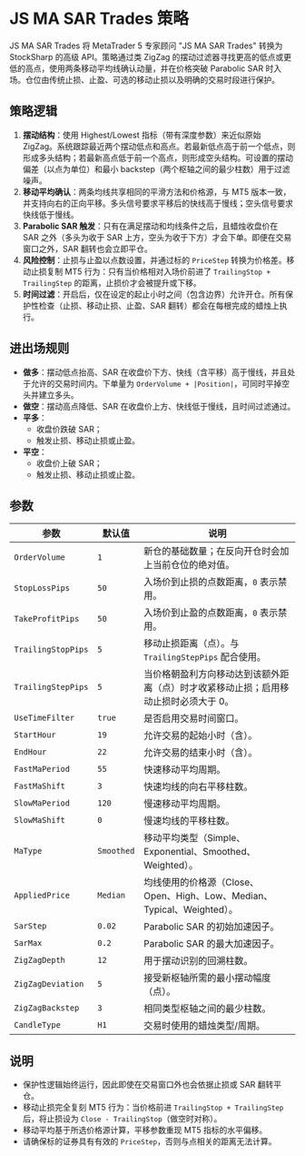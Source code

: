 # JS MA SAR Trades 策略

JS MA SAR Trades 将 MetaTrader 5 专家顾问 "JS MA SAR Trades" 转换为 StockSharp 的高级 API。策略通过类 ZigZag 的摆动过滤器寻找更高的低点或更低的高点，使用两条移动平均线确认动量，并在价格突破 Parabolic SAR 时入场。仓位由传统止损、止盈、可选的移动止损以及明确的交易时段进行保护。

## 策略逻辑

1. **摆动结构**：使用 Highest/Lowest 指标（带有深度参数）来近似原始 ZigZag。系统跟踪最近两个摆动低点和高点。若最新低点高于前一个低点，则形成多头结构；若最新高点低于前一个高点，则形成空头结构。可设置的摆动偏差（以点为单位）和最小 backstep（两个枢轴之间的最少柱数）用于过滤噪声。
2. **移动平均确认**：两条均线共享相同的平滑方法和价格源，与 MT5 版本一致，并支持向右的正向平移。多头信号要求平移后的快线高于慢线；空头信号要求快线低于慢线。
3. **Parabolic SAR 触发**：只有在满足摆动和均线条件之后，且蜡烛收盘价在 SAR 之外（多头为收于 SAR 上方，空头为收于下方）才会下单。即便在交易窗口之外，SAR 翻转也会立即平仓。
4. **风险控制**：止损与止盈以点数设置，并通过标的 `PriceStep` 转换为价格差。移动止损复制 MT5 行为：只有当价格相对入场价前进了 `TrailingStop + TrailingStep` 的距离，止损价才会被提升或下移。
5. **时间过滤**：开启后，仅在设定的起止小时之间（包含边界）允许开仓。所有保护性检查（止损、移动止损、止盈、SAR 翻转）都会在每根完成的蜡烛上执行。

## 进出场规则

- **做多**：摆动低点抬高、SAR 在收盘价下方、快线（含平移）高于慢线，并且处于允许的交易时间内。下单量为 `OrderVolume + |Position|`，可同时平掉空头并建立多头。
- **做空**：摆动高点降低、SAR 在收盘价上方、快线低于慢线，且时间过滤通过。
- **平多**：
  - 收盘价跌破 SAR；
  - 触发止损、移动止损或止盈。
- **平空**：
  - 收盘价上破 SAR；
  - 触发止损、移动止损或止盈。

## 参数

| 参数 | 默认值 | 说明 |
|------|--------|------|
| `OrderVolume` | `1` | 新仓的基础数量；在反向开仓时会加上当前仓位的绝对值。 |
| `StopLossPips` | `50` | 入场价到止损的点数距离，`0` 表示禁用。 |
| `TakeProfitPips` | `50` | 入场价到止盈的点数距离，`0` 表示禁用。 |
| `TrailingStopPips` | `5` | 移动止损距离（点）。与 `TrailingStepPips` 配合使用。 |
| `TrailingStepPips` | `5` | 当价格朝盈利方向移动达到该额外距离（点）时才收紧移动止损；启用移动止损时必须大于 0。 |
| `UseTimeFilter` | `true` | 是否启用交易时间窗口。 |
| `StartHour` | `19` | 允许交易的起始小时（含）。 |
| `EndHour` | `22` | 允许交易的结束小时（含）。 |
| `FastMaPeriod` | `55` | 快速移动平均周期。 |
| `FastMaShift` | `3` | 快速均线的向右平移柱数。 |
| `SlowMaPeriod` | `120` | 慢速移动平均周期。 |
| `SlowMaShift` | `0` | 慢速均线的平移柱数。 |
| `MaType` | `Smoothed` | 移动平均类型（Simple、Exponential、Smoothed、Weighted）。 |
| `AppliedPrice` | `Median` | 均线使用的价格源（Close、Open、High、Low、Median、Typical、Weighted）。 |
| `SarStep` | `0.02` | Parabolic SAR 的初始加速因子。 |
| `SarMax` | `0.2` | Parabolic SAR 的最大加速因子。 |
| `ZigZagDepth` | `12` | 用于摆动识别的回溯柱数。 |
| `ZigZagDeviation` | `5` | 接受新枢轴所需的最小摆动幅度（点）。 |
| `ZigZagBackstep` | `3` | 相同类型枢轴之间的最少柱数。 |
| `CandleType` | `H1` | 交易时使用的蜡烛类型/周期。 |

## 说明

- 保护性逻辑始终运行，因此即使在交易窗口外也会依据止损或 SAR 翻转平仓。
- 移动止损完全复刻 MT5 行为：当价格前进 `TrailingStop + TrailingStep` 后，将止损设为 `Close - TrailingStop`（做空时对称）。
- 移动平均基于所选价格源计算，平移参数重现 MT5 指标的水平偏移。
- 请确保标的证券具有有效的 `PriceStep`，否则与点相关的距离无法计算。
